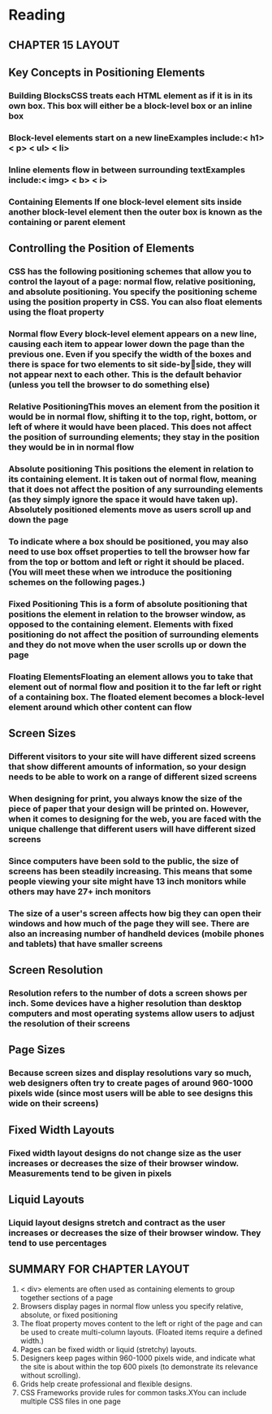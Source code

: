 # Reading

## CHAPTER 15 LAYOUT

## Key Concepts in Positioning Elements

### Building BlocksCSS treats each HTML element as if it is in its own box. This box will either be a block-level box or an inline box

### Block-level elements start on a new lineExamples include:< h1> < p> < ul> < li>

### Inline elements flow in between surrounding textExamples include:< img> < b> < i>

### Containing Elements If one block-level element sits inside another block-level element then the outer box is known as the containing or parent element

## Controlling the Position of Elements

### CSS has the following positioning schemes that allow you to control the layout of a page: normal flow, relative positioning, and absolute positioning. You specify the positioning scheme using the position property in CSS. You can also float elements using the float property

### Normal flow Every block-level element appears on a new line, causing each item to appear lower down the page than the previous one. Even if you specify the width of the boxes and there is space for two elements to sit side-byside, they will not appear next to each other. This is the default behavior (unless you tell the browser to do something else)

### Relative PositioningThis moves an element from the position it would be in normal flow, shifting it to the top, right, bottom, or left of where it would have been placed. This does not affect the position of surrounding elements; they stay in the position they would be in in normal flow

### Absolute positioning This positions the element in relation to its containing element. It is taken out of normal flow, meaning that it does not affect the position of any surrounding elements (as they simply ignore the space it would have taken up). Absolutely positioned elements move as users scroll up and down the page

### To indicate where a box should be positioned, you may also need to use box offset properties to tell the browser how far from the top or bottom and left or right it should be placed. (You will meet these when we introduce the positioning schemes on the following pages.)

### Fixed Positioning This is a form of absolute positioning that positions the element in relation to the browser window, as opposed to the containing element. Elements with fixed positioning do not affect the position of surrounding elements and they do not move when the user scrolls up or down the page

### Floating ElementsFloating an element allows you to take that element out of normal flow and position it to the far left or right of a containing box. The floated element becomes a block-level element around which other content can flow

## Screen Sizes

### Different visitors to your site will have different sized screens that show different amounts of information, so your design needs to be able to work on a range of different sized screens

### When designing for print, you always know the size of the piece of paper that your design will be printed on. However, when it comes to designing for the web, you are faced with the unique challenge that different users will have different sized screens

### Since computers have been sold to the public, the size of screens has been steadily increasing. This means that some people viewing your site might have 13 inch monitors while others may have 27+ inch monitors

### The size of a user's screen affects how big they can open their windows and how much of the page they will see. There are also an increasing number of handheld devices (mobile phones and tablets) that have smaller screens

## Screen Resolution

### Resolution refers to the number of dots a screen shows per inch. Some devices have a higher resolution than desktop computers and most operating systems allow users to adjust the resolution of their screens

## Page Sizes

### Because screen sizes and display resolutions vary so much, web designers often try to create pages of around 960-1000 pixels wide (since most users will be able to see designs this wide on their screens)

## Fixed Width Layouts

### Fixed width layout designs do not change size as the user increases or decreases the size of their browser window. Measurements tend to be given in pixels

## Liquid Layouts

### Liquid layout designs stretch and contract as the user increases or decreases the size of their browser window. They tend to use percentages

## SUMMARY FOR CHAPTER LAYOUT

1. < div> elements are often used as containing elements to group together sections of a page
2. Browsers display pages in normal flow unless you specify relative, absolute, or fixed positioning
3. The float property moves content to the left or right of the page and can be used to create multi-column layouts. (Floated items require a defined width.)
4. Pages can be fixed width or liquid (stretchy) layouts.
5. Designers keep pages within 960-1000 pixels wide, and indicate what the site is about within the top 600 pixels (to demonstrate its relevance without scrolling).
6. Grids help create professional and flexible designs.
7. CSS Frameworks provide rules for common tasks.XYou can include multiple CSS files in one page

